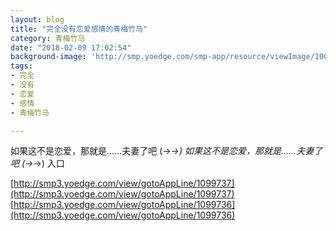```yaml
---
layout: blog
title: "完全没有恋爱感情的青梅竹马"
category: 青梅竹马
date: "2018-02-09 17:02:54"
background-image: 'http://smp.yoedge.com/smp-app/resource/viewImage/1002166appline.png'
tags:
- 完全
- 没有
- 恋爱
- 感情
- 青梅竹马

---
```

如果这不是恋爱，那就是……夫妻了吧 (→_→)
如果这不是恋爱，那就是……夫妻了吧 (→_→)
入口

[http://smp3.yoedge.com/view/gotoAppLine/1099737](http://smp3.yoedge.com/view/gotoAppLine/1099737)
[http://smp3.yoedge.com/view/gotoAppLine/1099736](http://smp3.yoedge.com/view/gotoAppLine/1099736)

        

